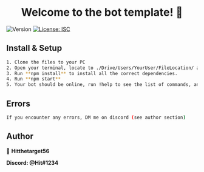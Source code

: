 <h1 align="center">Welcome to the bot template! 👋</h1>
<p>
  <img alt="Version" src="https://img.shields.io/badge/version-1.0.0-blue.svg?cacheSeconds=2592000" />
  <a href="#" target="_blank">
    <img alt="License: ISC" src="https://img.shields.io/badge/License-ISC-yellow.svg" />
  </a>
</p>

## Install & Setup

```sh
1. Clone the files to your PC
2. Open your terminal, locate to ./Drive/Users/YourUser/FileLocation/ and enter **copy config.json.example config.json** [THIS IS THE WINDOWS COMMAND], open the generated config.json file and fill in the values.
3. Run **npm install** to install all the correct dependencies.
4. Run **npm start**
5. Your bot should be online, run !help to see the list of commands, and add your own commands, following the template in command-template.js.example
```

## Errors
```sh
If you encounter any errors, DM me on discord (see author section)
```


## Author

👤 **Hitthetarget56**

**Discord: @Hit#1234**

